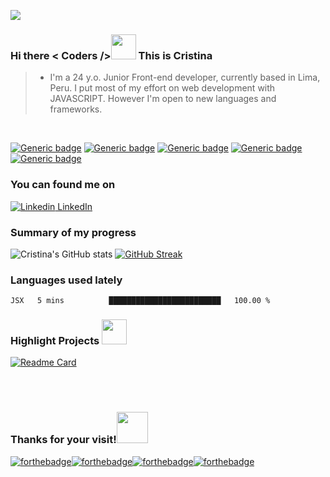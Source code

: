 ![](https://komarev.com/ghpvc/?username=MariaCristinaTC&label=PROFILE+VIEWS)<br /> 
### Hi there < Coders /><img src="https://media.giphy.com/media/3og0IAzB7lmOo2q0Ss/giphy.gif" width="40" height="40" /> This is Cristina<br />
> - I'm a 24 y.o. Junior Front-end developer, currently based in Lima, Peru. I put most of my effort on web development with JAVASCRIPT. However I'm open to new languages and frameworks.

<br />
<!--
soft green TAGS
-->

[![Generic badge](https://img.shields.io/badge/code-JAVASCRIPT-1abc9c.svg)](https://shields.io/) [![Generic badge](https://img.shields.io/badge/framework-REACT-1abc9c.svg)](https://shields.io/)  [![Generic badge](https://img.shields.io/badge/editor-VSC-1abc9c.svg)](https://shields.io/) [![Generic badge](https://img.shields.io/badge/database-FIREBASE-1abc9c.svg)](https://shields.io/)  [![Generic badge](https://img.shields.io/badge/style-SCSS-1abc9c.svg)](https://shields.io/)

### You can found me on
[![Linkedin](https://i.stack.imgur.com/gVE0j.png) LinkedIn](https://www.linkedin.com/in/maria-cristina-tarazona-castro-268374118/)

<!--
general STATS
-->
### Summary of my progress
![Cristina's GitHub stats](https://github-readme-stats.vercel.app/api?username=MariaCristinaTC&show_icons=true&theme=gotham)
[![GitHub Streak](https://github-readme-streak-stats.herokuapp.com?user=MariaCristinaTC&theme=green_nur)](https://git.io/streak-stats)

<!--
waka STATS
-->

### Languages used lately
<!--START_SECTION:waka-->
```text
JSX   5 mins          █████████████████████████   100.00 % 
```
<!--END_SECTION:waka-->

<!--
highlight projects
-->
### Highlight Projects <img src="https://media.giphy.com/media/xUPGcuclxAcM63vJAs/giphy.gif" width="40" height="auto" />
[![Readme Card](https://github-readme-stats.vercel.app/api/pin/?username=MariaCristinaTC&repo=github-LIM014-social-network)](https://github.com/anuraghazra/github-readme-stats)


<br /><br />
<!--
FOOTER SILLY STUFF
-->
### Thanks for your visit!<img src="https://media.giphy.com/media/mCMMDi2ge16ssq5Ttm/giphy.gif" width="50" height="auto" />
[![forthebadge](https://forthebadge.com/images/badges/powered-by-coffee.svg)](https://forthebadge.com)[![forthebadge](https://forthebadge.com/images/badges/built-with-swag.svg)](https://forthebadge.com)[![forthebadge](https://forthebadge.com/images/badges/certified-cousin-terio.svg)](https://forthebadge.com)[![forthebadge](https://forthebadge.com/images/badges/check-it-out.svg)](https://forthebadge.com)<br /><br />


<!--
**MariaCristinaTC/MariaCristinaTC** is a ✨ _special_ ✨ repository because its `README.md` (this file) appears on your GitHub profile.

Here are some ideas to get you started:

- 🔭 I’m currently working on ...
- 🌱 I’m currently learning ...
- 👯 I’m looking to collaborate on ...
- 🤔 I’m looking for help with ...
- 💬 Ask me about ...
- 📫 How to reach me: ...
- 😄 Pronouns: ...
- ⚡ Fun fact: ...gifs ....![Alt Text](https://media.giphy.com/media/3og0IAzB7lmOo2q0Ss/giphy.gif)
TROFEOS IMAGES....[![Ryo-ma's github trophy](https://github-profile-trophy.vercel.app/?username=MariaCristinaTC&row=1)](https://github.com/ryo-ma/github-profile-trophy)
-->
